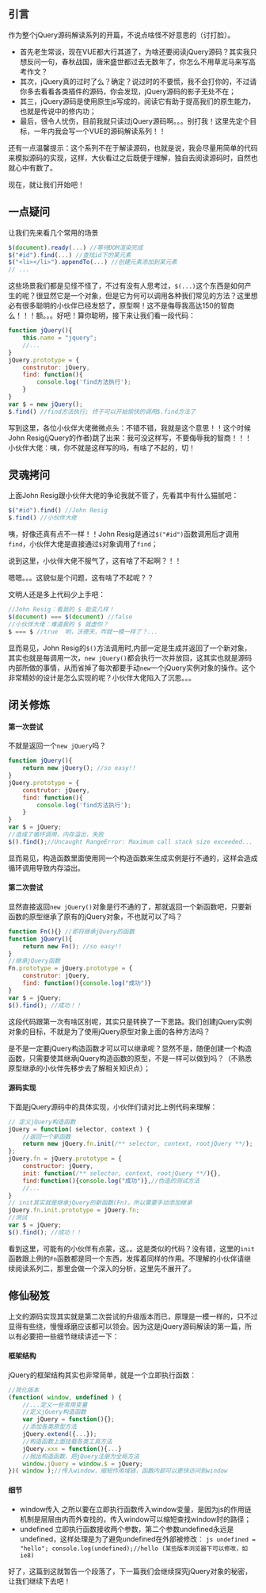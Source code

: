 ## 引言 ##
作为整个jQuery源码解读系列的开篇，不说点啥怪不好意思的（讨打脸）。

 - 首先老生常谈，现在VUE都大行其道了，为啥还要阅读jQuery源码？其实我只想反问一句，春秋战国，唐宋盛世都过去无数年了，你怎么不用草泥马来写高考作文？
 - 其次，jQuery真的过时了么？确定？说过时的不要慌，我不会打你的，不过请你多去看看各类插件的源码，你会发现，jQuery源码的影子无处不在；
 - 其三，jQuery源码是使用原生js写成的，阅读它有助于提高我们的原生能力，也就是传说中的修内功；
 - 最后，很令人忧伤，目前我就只读过jQuery源码啊。。。别打我！这里先定个目标，一年内我会写一个VUE的源码解读系列！！

还有一点温馨提示：这个系列不在于解读源码，也就是说，我会尽量用简单的代码来模拟源码的实现，这样，大伙看过之后既便于理解，独自去阅读源码时，自然也就心中有数了。

现在，就让我们开始吧！

## 一点疑问 ##
让我们先来看几个常用的场景
```js
$(document).ready(...) //等待DOM渲染完成
$("#id").find(...) //查找id下的某元素
$("<li></li>").appendTo(...) //创建元素添加到某元素
// ...
```
这些场景我们都是见怪不怪了，不过有没有人思考过，`$(...)`这个东西是如何产生的呢？很显然它是一个对象，但是它为何可以调用各种我们常见的方法？这里想必有很多聪明的小伙伴已经发怒了，原型啊！这不是侮辱我高达150的智商么！！！额。。。好吧！算你聪明，接下来让我们看一段代码：
```js
function jQuery(){
	this.name = "jquery";
    //...
}
jQuery.prototype = {
	construtor: jQuery,
    find: function(){
    	console.log('find方法执行');
    }
}
var $ = new jQuery();
$.find() //find方法执行; 终于可以开始愉快的调用$.find方法了
```
写到这里，各位小伙伴大佬微微点头：不错不错，我就是这个意思！！这个时候John Resig(jQuery的作者)跳了出来：我可没这样写，不要侮辱我的智商！！！小伙伴大佬：咦，你不就是这样写的吗，有啥了不起的，切！

## 灵魂拷问 ##
上面John Resig跟小伙伴大佬的争论我就不管了，先看其中有什么猫腻吧：
```js
$("#id").find() //John Resig
$.find() //小伙伴大佬
```
咦，好像还真有点不一样！！John Resig是通过`$("#id")`函数调用后才调用`find`，小伙伴大佬是直接通过`$`对象调用了`find`；

说到这里，小伙伴大佬不服气了，这有啥了不起啊？！！

嗯嗯。。。这貌似是个问题，这有啥了不起呢？？

文明人还是多上代码少上手吧：
```js
//John Resig：看我的 $ 能变几样！
$(document) === $(document) //false
//小伙伴大佬：难道我的 $ 就虚你？
$ === $ //true  哟，沃德天，咋就一模一样了？...
```
显而易见，John Resig的`$()`方法调用时,内部一定是生成并返回了一个新对象，其实也就是每调用一次，`new jQuery()`都会执行一次并放回，这其实也就是源码内部所做的事情，从而省掉了每次都要手动`new`一个jQuery实例对象的操作。这个非常精妙的设计是怎么实现的呢？小伙伴大佬陷入了沉思。。。

## 闭关修炼 ##
#### 第一次尝试
不就是返回一个`new jQuery`吗？
```js
function jQuery(){
	return new jQuery(); //so easy!!
}
jQuery.prototype = {
	construtor: jQuery,
    find: function(){
    	console.log('find方法执行');
    }
}
var $ = jQuery;
//造成了循环调用，内存溢出，失败
$().find();//Uncaught RangeError: Maximum call stack size exceeded...
```

显而易见，构造函数里面使用同一个构造函数来生成实例是行不通的，这样会造成循环调用导致内存溢出。


#### 第二次尝试
显然直接返回`new jQuery()`对象是行不通的了，那就返回一个新函数吧，只要新函数的原型继承了原有的jQuery对象，不也就可以了吗？
```js
function Fn(){} //即将继承jQuery的函数
function jQuery(){
	return new Fn(); //so easy!!
}
//继承jQuery函数
Fn.prototype = jQuery.prototype = {
	construtor: jQuery,
    find: function(){console.log("成功")}
}
var $ = jQuery;
$().find(); //成功！！
```

这段代码跟第一次有啥区别呢，其实只是转换了一下思路。我们创建jQuery实例对象的目标，不就是为了使用jQuery原型对象上面的各种方法吗？

是不是一定要jQuery构造函数才可以可以继承呢？显然不是，随便创建一个构造函数，只需要使其继承jQuery构造函数的原型，不是一样可以做到吗？（不熟悉原型继承的小伙伴先移步去了解相关知识点）；



#### 源码实现
下面是jQuery源码中的具体实现，小伙伴们请对比上例代码来理解：
```js
// 定义jQuery构造函数
jQuery = function( selector, context ) {
	//返回一个新函数
    return new jQuery.fn.init(/** selector, context, rootjQuery **/);
};
jQuery.fn = jQuery.prototype = {
	constructor: jQuery,
    init: function(/** selector, context, rootjQuery **/){},
    find:function(){console.log("成功")},//伪造的测试方法
    //...
}
// init其实就是继承jQuery的新函数(Fn)，所以需要手动添加继承
jQuery.fn.init.prototype = jQuery.fn;
//测试
var $ = jQuery;
$().find(); //成功！！
```

看到这里，可能有的小伙伴有点蒙，这。。这是类似的代码？没有错，这里的`init`函数跟上例的`Fn`函数都是同一个东西，发挥着同样的作用。不理解的小伙伴请继续阅读系列二，那里会做一个深入的分析，这里先不展开了。


## 修仙秘笈 ##
上文的源码实现其实就是第二次尝试的升级版本而已，原理是一模一样的，只不过显得有些绕，慢慢琢磨应该都可以领会。因为这是jQuery源码解读的第一篇，所以有必要把一些细节继续讲述一下：

#### 框架结构
jQuery的框架结构其实也非常简单，就是一个立即执行函数：
```js
//简化版本
(function( window, undefined ) {
	//...定义一些常用变量
    //定义jQuery构造函数
	var jQuery = function(){};
    //添加各类原型方法
    jQuery.extend({...});
    //构造函数上面挂载各类工具方法
    jQuery.xxx = function(){...}
    //抛出构造函数，把jQuery注册为全局方法
    window.jQuery = window.$ = jQuery;
})( window );//传入window，缩短作用域链，函数内部可以更快访问到window
```

#### 细节

   - window传入
     之所以要在立即执行函数传入window变量，是因为js的作用链机制是层层由内而外查找的，传入window可以缩短查找window时的路径；
   - undefined
   	立即执行函数接收两个参数，第二个参数undefined永远是undefined，这样处理是为了避免undefined在外部被修改：
    ```js
    undefined = "hello";
    console.log(undefined);//hello (某些版本浏览器下可以修改，如ie8)
    ```

好了，这篇到这就暂告一个段落了，下一篇我们会继续探究jQuery对象的秘密，让我们继续下去吧！









